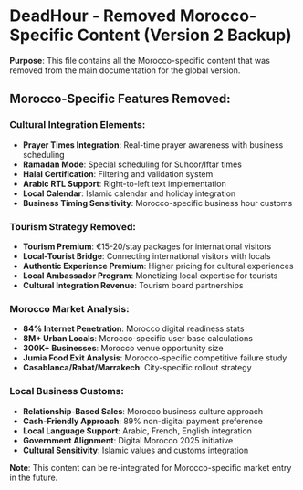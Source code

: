 # DeadHour - Removed Morocco-Specific Content (Version 2 Backup)

**Purpose**: This file contains all the Morocco-specific content that was removed from the main documentation for the global version.

## Morocco-Specific Features Removed:

### Cultural Integration Elements:
- **Prayer Times Integration**: Real-time prayer awareness with business scheduling
- **Ramadan Mode**: Special scheduling for Suhoor/Iftar times  
- **Halal Certification**: Filtering and validation system
- **Arabic RTL Support**: Right-to-left text implementation
- **Local Calendar**: Islamic calendar and holiday integration
- **Business Timing Sensitivity**: Morocco-specific business hour customs

### Tourism Strategy Removed:
- **Tourism Premium**: €15-20/stay packages for international visitors
- **Local-Tourist Bridge**: Connecting international visitors with locals
- **Authentic Experience Premium**: Higher pricing for cultural experiences
- **Local Ambassador Program**: Monetizing local expertise for tourists
- **Cultural Integration Revenue**: Tourism board partnerships

### Morocco Market Analysis:
- **84% Internet Penetration**: Morocco digital readiness stats
- **8M+ Urban Locals**: Morocco-specific user base calculations
- **300K+ Businesses**: Morocco venue opportunity size
- **Jumia Food Exit Analysis**: Morocco-specific competitive failure study
- **Casablanca/Rabat/Marrakech**: City-specific rollout strategy

### Local Business Customs:
- **Relationship-Based Sales**: Morocco business culture approach
- **Cash-Friendly Approach**: 89% non-digital payment preference
- **Local Language Support**: Arabic, French, English integration
- **Government Alignment**: Digital Morocco 2025 initiative
- **Cultural Sensitivity**: Islamic values and customs integration

**Note**: This content can be re-integrated for Morocco-specific market entry in the future.